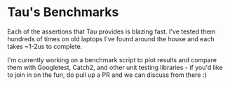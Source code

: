 # Tau's Benchmarks

Each of the assertions that Tau provides is blazing fast. I've tested them hundreds of times on old laptops I've
found around the house and each takes ~1-2us to complete. 

I'm currently working on a benchmark script to plot results and compare them with Googletest, Catch2, and other 
unit testing libraries - if you'd like to join in on the fun, do pull up a PR and we can discuss from there :)
